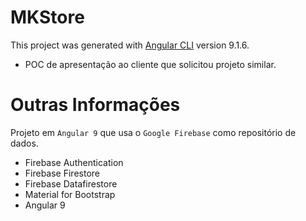# MKStore

This project was generated with [Angular CLI](https://github.com/angular/angular-cli) version 9.1.6.

- POC de apresentação ao cliente que solicitou projeto similar.

# Outras Informações

Projeto em `Angular 9` que usa o `Google Firebase` como repositório de dados.

- Firebase Authentication
- Firebase Firestore
- Firebase Datafirestore
- Material for Bootstrap
- Angular 9
